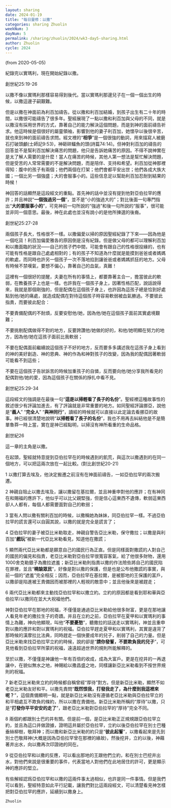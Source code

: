 ```yaml
---
layout: sharing
date: 2024-01-19
title: "每日靈修：以撒"
categories: sharing Zhuolin
weekNum: 3
dayNum: 5
permalink: /sharing/zhuolin/2024/wk3-day5-sharing.html
author: Zhuolin
cycle: 2024
---
```

(from 2020-05-05)
   
紀錄完以實瑪利，現在開始紀錄以撒。  
   
創世紀25:19-26  
   
以撒不像以實瑪利那樣容易得到後代。當以實瑪利那邊兒子在一個一個出生的時候，以撒這邊子嗣艱難。  
   
但是以撒在神面前為利百加禱告。從以撒和利百加結婚，到孩子出生有二十年的時間，以撒很可能禱告了很多年。聖經展現了一點以撒和利百加與父母的不同，就是以撒沒有採用世界的方式，靠著自己的能力解決這個問題，而是到神的面前禱告祈求。他這時候是個很好的屬靈領袖，影響到他的妻子利百加，她懷孕以後很辛苦，就也來到神的面前禱告求問。經文裡的“**相爭**”是一個很強的動詞，用來描寫人被磨石打破頭顱(士師記9:53)，神砸碎鱷魚的頭(詩篇74:14)。但神對利百加的禱告的回答並不是幫利百加解決痛苦的問題，他只是告訴她痛苦的原因。不得不說神實在是太了解人需要的是什麼！當人在痛苦的時候，其他人第一想法是幫忙解決問題，但是受苦的人常常需要的不是解決問題，而是陪伴、支持和希望。利百加從神那裡得知：腹中的孩子有兩個；他們兩個在打架；他們會都平安出世；他們各成大族大國；一個比另一個強盛；大的會服事小的。這些信息足以幫助利百加忍耐到結果的時候！  
   
神回答的話顯然是這段經文的重點。首先神的話中並沒有提到他對亞伯拉罕的應許；并且神説“**一個強過另一個**”，並不是“小的強過大的”；對比後面一句專門指出“**大的要服事小的**”，可見神前一句所說的“強過”和後一句所説的“服事”，很可能並非同一個意思。最後，神在此處也並沒有說小的是他所揀選的後裔。  
   
創世紀25:27-28  
   
兩個孩子長大，性格很不一樣。以撒偏愛以掃的原因聖經紀錄了下來——因為他是一個吃貨！利百加偏愛雅各的原因倒是沒有紀錄。但是做父母的都可以理解利百加和以撒面臨的狀況——自己的孩子們中間，可能會有跟自己的性格很投緣的，也有可能有性格是跟自己處處相對的；有的孩子不知道為什麼就是能摸到爸爸或者媽媽的軟處，而同時也許另一個孩子一次不落地掐到讓爸爸或者媽媽抓狂的地方。父母有時候不禁嘆氣，要想不偏心，靠著自己的血氣，真難！  
   
這裡有一個很好的提醒，夫妻在所有的事情上，都要靠著主合一，擔當彼此的軟弱，在教養孩子上也是一樣。也許我在一個孩子身上，因著性格匹配，說話說得來，我就是那個剛強的，但是配偶在這個孩子身上，也許因為這孩子總是恰到好處點到他/她的痛處，就造成配偶在對待這個孩子時容易軟弱被血氣勝過。不要彼此指責，而要彼此配合：  
   
不要責備配偶的不耐煩，反要安慰他/她，因為他/她在這個孩子面前其實處境艱難；  
   
不要挑剔配偶做得不對的地方，反要誇讚他/她做的好的，和他/她明顯在努力的地方，因為他/她在這孩子面前比我軟弱；  
   
不要在配偶面前繼續說這個孩子不好的地方，反而要多多講述我在這孩子身上看到的神的美好創造、神的恩典、神的作為和神對孩子的改變，因為我的配偶因著軟弱可能看不到這些；  
   
不要在這個孩子告狀訴苦的時候加重孩子的自憐，反而要向他/她分享我所看見的配偶對他/她的愛，因為這個孩子在關係的掙扎中看不見。  
   
   
創世紀25:29-34  
   
這段經文的強調是在最後一句“**這是以掃輕看了長子的名份**”。聖經裡這種故事性的敘述很少有評論加進去，有了評論就是非常重要的地方。如同聖經評論挪亞，說他是“**義人**” “**完全人**” “**與神同行**”，讀經的時候就可以直接以此定論去看挪亞的故事。神已經很清楚地說明“**以掃輕看了長子的名份**”，我也不用再去糾結他是不是簡單魯莽一時上當，實在是神已經點明，以掃沒有神所看重的生命品格。  
   
創世紀26  
   
這一章的主角是以撒。  
   
在起頭，聖經就特意提到亞伯拉罕在的時候遇到的飢荒，與這次以撒遇到的在同一個地方，可以把這兩次放在一起比較。(對比創世紀20-21)  
   
1 以撒打算去埃及，他決定搬遷之前沒有在神面前禱告，一如亞伯拉罕的兩次搬遷。  
   
2 神親自阻止以撒去埃及，讓以撒留在基拉爾，並且神重申對他的應許；在有神同在和賜福的應許下，他似乎可以比父親堅強，但是信心這東西不遺傳，軟弱這東西卻人人都有，每個人都需要面對自己的軟弱；  
   
3 當有人問以撒有關利百加的時候，以撒稱她為妹妹，同亞伯拉罕一樣。不過亞伯拉罕的謊言還可以自圓其說，以撒的就是完全是謊言了；  
   
4 亞伯拉罕的妻子被亞比米勒取走，神親自警告亞比米勒，保守撒拉；以撒是與利百加“**戲玩**”被新一代亞比米勒看見，知道他在撒謊；  
   
5 顯然兩代亞比米勒都是願意自己的國民行為正直。但是同樣面對撒謊的人對自己的國民的偏見和指責，老亞比米勒對亞伯拉罕很寬容客氣，給了他很多財物，還用1000舍克勒銀子為撒拉遮羞；新亞比米勒則指責以撒的作法險些將自己的國民陷在罪裡，並且“**曉諭眾民**”，好像是對以撒的保護，但是也是公布他撒謊的事實，與前一個的“遮羞”完全相反；因而，亞伯拉罕在基拉爾，是被那地的王保護的富戶，以撒卻是陷進被王責備因而被那裡的人輕視的敵意中；並且他後來是被趕走；  
   
6 兩代亞比米勒都來主動找亞伯拉罕和以撒立約。立約的原因都是看到耶和華與亞伯拉罕/以撒同在並大大祝福他們。  
   
神對亞伯拉罕在那地的祝福，不僅僅是通過亞比米勒給他很多財富，更是在那地讓人看見年老的撒拉生子的奇蹟。并且在立約之前，亞伯拉罕在夏甲和以實瑪利的事情上為難，神向他顯現，叫他“**不要憂愁**”，聽撒拉的話送走以實瑪利，神並且重申對以撒的應許和對以實瑪利的祝福。亞伯拉罕趕走夏甲和以實瑪利，其實是違背了那時候的漢摩拉比法典，同時趕走一個快要成年的兒子，削弱了自己的力量。但是亞比米勒來找亞伯拉罕立約的時候，說的卻是“**請你發誓，不要欺負我的兒子**”，可見他看到亞伯拉罕所蒙的祝福，遠遠超過世界的規則所能解釋的。  
   
至於以撒，不僅僅是神讓他一年有百倍的收成，成為大富戶。更是在挖井的一再退讓中，在貌似無水之地，神賜給以撒昌盛之地，同樣讓新亞比米勒看到不按世界規則的祝福。  
   
7 新老亞比米勒來立約的時候都自稱曾經“厚待”對方。但是新亞比米勒，顯然不如老亞比米勒友好和平。以撒先責問“**既然恨我，打發我走了，為什麼到我這裡來呢？**”，這個責備顯明一點，就是新亞比米勒沒有遵循老亞比米勒與亞伯拉罕立的和平相處互不欺負的條約，所以以撒在責備他。新亞比米勒所稱的“厚待”以撒，只是“**打發你平平安安的走了**”，跟老亞比米勒對亞伯拉罕的“厚待”完全不同。  
   
8 兩個約都跟別士巴的井有關。但是前一個，是亞比米勒正正規規跟亞伯拉罕立約，並且為這口井做證據，證明這井屬於亞伯拉罕，立約以後亞伯拉罕在別士巴種垂絲柳樹，敬拜神；而以撒和新亞比米勒的約只是“**彼此起誓**”，以撒看起來是先到別士巴敬拜神(大概是因為亞伯拉罕曾在那裡的緣故)，然後挖井，立約以後，神藉著井出水，向以撒再次印證祂的同在。  
   
9 從亞伯拉罕和以撒的反應，可以看出那地的王跟他們立約，和在別士巴挖井出水，對他們來說是很重要的事件，代表當地人對他們在此地居住的許可，更是顯示神的應許的堅立。  
   
有些解經認爲亞伯拉罕和以撒的這兩件事太過相似，也許是同一件事情。但是我們可以看到，聖經特意如此平行記載，讓我們對比這兩段經文，可以清楚看見神怎樣把對亞伯拉罕的應許，延續到以撒身上。  

`Zhuolin`  

